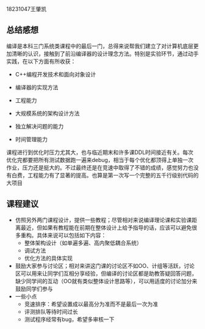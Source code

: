 

18231047王肇凯



## 总结感想

编译是本科三门系统类课程中的最后一门，总得来说帮我们建立了对计算机底层更加清晰的认识，接触到了前沿编译器的设计理念方法。特别是实验环节，通过动手实践，在以下方面有所收获：

* C++编程开发技术和面向对象设计
* 编译器的实现方法
* 工程能力
* 大规模系统的架构设计方法

* 独立解决问题的能力

* 时间管理能力

课程进行到优化时压力尤其大，也与临近期末和许多课DDL时间接近有关。每次优化完都要把所有测试数据跑一遍来debug，相当于每个优化都顶得上单独一次作业，压力还是挺大的。不过最终还是在竞速中取得了不错的成绩，感觉努力也没有白费，工程能力有了显著的提高。也算是第一次写一个完整的五千行级别代码的大项目



## 课程建议

* 仿照另外两门课程设计，提供一些教程；尽管相对来说编译理论课和实验课距离最近，但如果有教程能在前期在整体设计上给予指导的话，应该可以避免很多重构。具体来说可以包括如下内容：
  * 整体架构设计（如单遍多遍、高内聚低耦合系统）
  * 调试方法
  * 优化方法的具体实现
* 鼓励大家参与讨论区；相对来讲这门课的讨论区不如OO、计组等活跃，讨论区可以用来让同学们互相分享经验，但编译的讨论区都是助教答疑回答问题，缺少同学间的互动（OO就有类似整体设计思路等），可以用适度的讨论加分来鼓励同学们参与
* 一些小点
  * 竞速排序：希望设置成以最高分为准而不是最后一次为准
  * 评测排队等待时间过长
  * 测试程序经常有bug，希望多审核一下





















